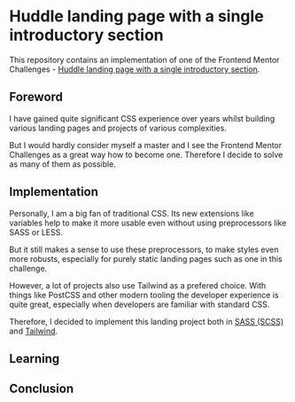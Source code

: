 # Huddle landing page with a single introductory section

This repository contains an implementation of one of the Frontend Mentor Challenges - [Huddle landing page with a single introductory section](https://www.frontendmentor.io/challenges/huddle-landing-page-with-a-single-introductory-section-B_2Wvxgi0).

## Foreword

I have gained quite significant CSS experience over years whilst building various landing pages and projects of various complexities.

But I would hardly consider myself a master and I see the Frontend Mentor Challenges as a great way how to become one. Therefore I decide to solve as many of them as possible.

## Implementation

Personally, I am a big fan of traditional CSS. Its new extensions like variables help to make it more usable even without using preprocessors like SASS or LESS.

But it still makes a sense to use these preprocessors, to make styles even more robusts, especially for purely static landing pages such as one in this challenge.

However, a lot of projects also use Tailwind as a prefered choice. With things like PostCSS and other modern tooling the developer experience is quite great, especially when developers are familiar with standard CSS.

Therefore, I decided to implement this landing project both in [SASS (SCSS)](https://sass-lang.com/) and [Tailwind](https://tailwindcss.com).

## Learning

## Conclusion
